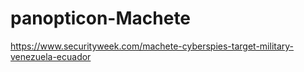 # panopticon-Machete

https://www.securityweek.com/machete-cyberspies-target-military-venezuela-ecuador
